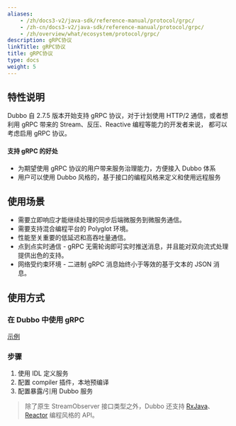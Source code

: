 ```yaml
---
aliases:
    - /zh/docs3-v2/java-sdk/reference-manual/protocol/grpc/
    - /zh-cn/docs3-v2/java-sdk/reference-manual/protocol/grpc/
    - /zh/overview/what/ecosystem/protocol/grpc/
description: gRPC协议
linkTitle: gRPC协议
title: gRPC协议
type: docs
weight: 5
---
```








## 特性说明
Dubbo 自 2.7.5 版本开始支持 gRPC 协议，对于计划使用 HTTP/2 通信，或者想利用 gRPC 带来的 Stream、反压、Reactive 编程等能力的开发者来说，
都可以考虑启用 gRPC 协议。

#### 支持 gRPC 的好处
* 为期望使用 gRPC 协议的用户带来服务治理能力，方便接入 Dubbo 体系
* 用户可以使用 Dubbo 风格的，基于接口的编程风格来定义和使用远程服务

## 使用场景

- 需要立即响应才能继续处理的同步后端微服务到微服务通信。
- 需要支持混合编程平台的 Polyglot 环境。
- 性能至关重要的低延迟和高吞吐量通信。
- 点到点实时通信 - gRPC 无需轮询即可实时推送消息，并且能对双向流式处理提供出色的支持。
- 网络受约束环境 - 二进制 gRPC 消息始终小于等效的基于文本的 JSON 消息。

## 使用方式
### 在 Dubbo 中使用 gRPC
[示例](https://github.com/apache/dubbo-samples/tree/925c3d150d9030bc72988564e4f97eca1f6fcb89/3-extensions/protocol/dubbo-samples-grpc)

### 步骤
1. 使用 IDL 定义服务
2. 配置 compiler 插件，本地预编译
3. 配置暴露/引用 Dubbo 服务

> 除了原生 StreamObserver 接口类型之外，Dubbo 还支持 [RxJava](https://github.com/apache/dubbo-samples/tree/925c3d150d9030bc72988564e4f97eca1f6fcb89/3-extensions/protocol/dubbo-samples-grpc/dubbo-samples-rxjava)、[Reactor](https://github.com/apache/dubbo-samples/tree/925c3d150d9030bc72988564e4f97eca1f6fcb89/3-extensions/protocol/dubbo-samples-grpc/dubbo-samples-reactor) 编程风格的 API。

